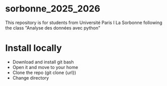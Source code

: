 # sorbonne_2025_2026
This repository is for students from Université Paris I La Sorbonne following the class "Analyse des données avec python"


# Install locally
- Download and install git bash
- Open it and move to your home
- Clone the repo (git clone {url})
- Change directory

